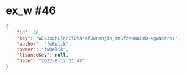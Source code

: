 
# ex_w #46
                
```JSON
{
    "id": 46,
    "key": "wE$3xLhLlKnZlDhA*4fJwnaRjiK_9tQfzKkWuImD~4gwNbWrsY",
    "author": "fwRelik",
    "owner": "fwRelik",
    "lisanceKey": null,
    "date": "2022-8-12 21:47"
}
```
